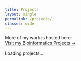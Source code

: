 ```yaml
---
title: Projects
layout: single
permalink: /projects/
classes: wide
---
```


More of my work is hosted here:  
[Visit my Bioinformatics Projects →](https://ipekselcen.github.io/bioinformatics-projects/)

<div id="projects-list" style="margin-top:1rem;">Loading projects…</div>

<script>
(async function () {
  const container = document.getElementById('projects-list');
  const BASE = 'https://ipekselcen.github.io/bioinformatics-projects';

  function makeItem(href, title, dateStr) {
    const li = document.createElement('li');
    li.style.margin = '0 0 .85rem 0';
    const a = document.createElement('a');
    a.href = href;
    a.textContent = title || href;
    a.rel = 'noopener';
    a.style.fontWeight = '600';
    li.appendChild(a);
    if (dateStr) {
      const meta = document.createElement('div');
      meta.style.fontSize = '.9rem';
      meta.style.opacity = '.75';
      meta.textContent = dateStr;
      li.appendChild(meta);
    }
    return li;
  }

  async function fetchText(url) {
    const r = await fetch(url, { mode: 'cors' });
    if (!r.ok) throw new Error(url + ' → ' + r.status);
    return r.text();
  }

  try {
    // Prefer feed (has true titles), fall back to sitemap.
    let xmlText = null, source = null;
    const candidates = [`${BASE}/feed.xml`, `${BASE}/atom.xml`, `${BASE}/sitemap.xml`];
    for (const url of candidates) {
      try { xmlText = await fetchText(url); source = url; break; } catch(e) {}
    }
    if (!xmlText) throw new Error('No feed/sitemap found');

    const xml = new DOMParser().parseFromString(xmlText, 'application/xml');

    // FEED (Atom/RSS)
    let entries = Array.from(xml.querySelectorAll('entry, item'));
    if (entries.length) {
      const ul = document.createElement('ul');
      ul.style.listStyle = 'none';
      ul.style.paddingLeft = '0';
      entries.slice(0, 50).forEach(entry => {
        const title = (entry.querySelector('title')?.textContent || 'Untitled').trim();
        const href =
          entry.querySelector('link[rel="alternate"]')?.getAttribute('href') ||
          entry.querySelector('link[href]')?.getAttribute('href') ||
          entry.querySelector('guid')?.textContent || '#';
        const d = entry.querySelector('updated, pubDate, published')?.textContent || '';
        const nice = d ? (isNaN(new Date(d)) ? d : new Date(d).toLocaleDateString()) : '';
        ul.appendChild(makeItem(href, title, nice));
      });
      container.innerHTML = '';
      container.appendChild(ul);
      return;
    }

    // SITEMAP (pages)
    const urls = Array.from(xml.querySelectorAll('url > loc'))
      .map(n => n.textContent.trim())
      .filter(u => u.startsWith(`${BASE}/`))
      .filter(u => !/\/(assets|page\/\d+|tags|categories|feed\.xml|atom\.xml|sitemap\.xml|index\.html)$/.test(u));

    const ul = document.createElement('ul');
    ul.style.listStyle = 'none';
    ul.style.paddingLeft = '0';

    for (const href of urls) {
      try {
        const html = await fetchText(href);
        const doc = new DOMParser().parseFromString(html, 'text/html');
        const title = doc.querySelector('h1, .page__title')?.textContent?.trim()
                    || decodeURIComponent(href.split('/').filter(Boolean).pop()).replace(/[-_]/g, ' ');
        const lastmod = Array.from(xml.querySelectorAll('url'))
          .find(u => u.querySelector('loc')?.textContent.trim() === href)
          ?.querySelector('lastmod')?.textContent;
        const nice = lastmod ? new Date(lastmod).toLocaleDateString() : '';
        ul.appendChild(makeItem(href, title, nice));
      } catch {
        ul.appendChild(makeItem(href, null, ''));
      }
    }

    container.innerHTML = '';
    container.appendChild(ul);

  } catch (err) {
    console.error(err);
    container.innerHTML = `
      <p>Couldn’t load the project list. You can view everything directly on the bioinformatics site:</p>
      <p><a href="${BASE}">Go to Bioinformatics Projects →</a></p>
    `;
  }
})();
</script>

